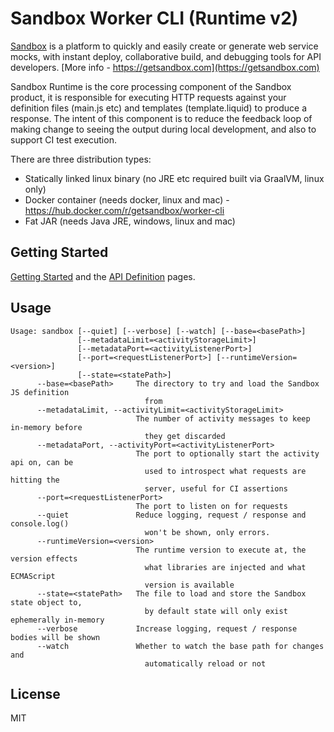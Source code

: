 # Sandbox Worker CLI (Runtime v2)

[Sandbox](https://getsandbox.com) is a platform to quickly and easily create or generate web service mocks, with instant deploy, collaborative build, and debugging tools for API developers. [More info - https://getsandbox.com](https://getsandbox.com)

Sandbox Runtime is the core processing component of the Sandbox product, it is responsible for executing HTTP requests against your definition files (main.js etc) and templates (template.liquid) to produce a response. 
The intent of this component is to reduce the feedback loop of making change to seeing the output during local development, and also to support CI test execution. 

There are three distribution types:
- Statically linked linux binary (no JRE etc required built via GraalVM, linux only)
- Docker container (needs docker, linux and mac) - https://hub.docker.com/r/getsandbox/worker-cli
- Fat JAR (needs Java JRE, windows, linux and mac) 

## Getting Started

[Getting Started](https://getsandbox.com/docs/getting-started) and the [API Definition](https://getsandbox.com/docs/sandbox-api) pages.


## Usage

```
Usage: sandbox [--quiet] [--verbose] [--watch] [--base=<basePath>]
               [--metadataLimit=<activityStorageLimit>]
               [--metadataPort=<activityListenerPort>]
               [--port=<requestListenerPort>] [--runtimeVersion=<version>]
               [--state=<statePath>]
      --base=<basePath>     The directory to try and load the Sandbox JS definition
                              from
      --metadataLimit, --activityLimit=<activityStorageLimit>
                            The number of activity messages to keep in-memory before
                              they get discarded
      --metadataPort, --activityPort=<activityListenerPort>
                            The port to optionally start the activity api on, can be
                              used to introspect what requests are hitting the
                              server, useful for CI assertions
      --port=<requestListenerPort>
                            The port to listen on for requests
      --quiet               Reduce logging, request / response and console.log()
                              won't be shown, only errors.
      --runtimeVersion=<version>
                            The runtime version to execute at, the version effects
                              what libraries are injected and what ECMAScript
                              version is available
      --state=<statePath>   The file to load and store the Sandbox state object to,
                              by default state will only exist ephemerally in-memory
      --verbose             Increase logging, request / response bodies will be shown
      --watch               Whether to watch the base path for changes and
                              automatically reload or not
```

## License

MIT
